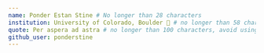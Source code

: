 ```yaml
---
name: Ponder Estan Stine # No longer than 28 characters
institution: University of Colorado, Boulder 🚩 # no longer than 58 characters
quote: Per aspera ad astra # no longer than 100 characters, avoid using quotes(") to guarantee the format remains the same.
github_user: ponderstine
---
```

